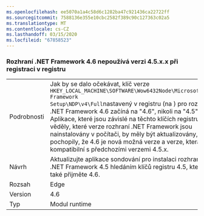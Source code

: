 ```yaml
---
ms.openlocfilehash: ee5070a1a4c58d6c1282ba47c921436ca22722ff
ms.sourcegitcommit: 7588136e355e10cbc2582f389c90c127363c02a5
ms.translationtype: MT
ms.contentlocale: cs-CZ
ms.lasthandoff: 03/15/2020
ms.locfileid: "67858523"
---
```

### <a name="the-net-framework-46-does-not-use-a-45xx-version-when-registering-itself-in-the-registry"></a>Rozhraní .NET Framework 4.6 nepoužívá verzi 4.5.x.x při registraci v registru

|   |   |
|---|---|
|Podrobnosti|Jak by se dalo očekávat, klíč verze <code>HKEY_LOCAL_MACHINE\SOFTWARE\Wow6432Node\Microsoft\NET Framework Setup\NDP\v4\Full</code>nastavený v registru (na ) pro rozhraní .NET Framework 4.6 začíná na "4.6", nikoli na "4.5". Aplikace, které jsou závislé na těchto klíčích registru, aby věděly, které verze rozhraní .NET Framework jsou nainstalovány v počítači, by měly být aktualizovány, aby pochopily, že 4.6 je nová možná verze a verze, která je kompatibilní s předchozími verzemi 4.5.x.|
|Návrh|Aktualizujte aplikace sondování pro instalaci rozhraní .NET Framework 4.5 hledáním klíčů registru 4.5, které také přijměte 4.6.|
|Rozsah|Edge|
|Version|4.6|
|Typ|Modul runtime|
